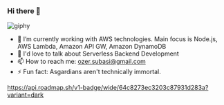 ### Hi there 👋

![giphy](https://media.giphy.com/media/E8c4TnAjt7uAo/giphy.gif)

- 🌱 I’m currently working with AWS technologies. Main focus is Node.js, AWS Lambda, Amazon API GW, Amazon DynamoDB 
- 💬 I'd love to talk about Serverless Backend Development
- 📫 How to reach me: ozer.subasi@gmail.com
- ⚡ Fun fact: Asgardians aren't technically immortal.

https://api.roadmap.sh/v1-badge/wide/64c8273ec3203c87931d283a?variant=dark

